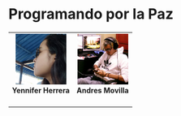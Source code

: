 # Programando por la Paz




<table>
  <tr>
    <td align="center">
      <img src="markdown/yen_herr.jpg" width="100px;" alt="Yennifer"/> <br />
      <b> Yennifer Herrera </b> <br />
      <sub> <b></b> </sub>
      <br />
    </td>
      <td align="center">
        <img src="markdown/andy_mov.jpg" width="100px;" alt="Andres"/> <br />
        <b> Andres Movilla </b> <br />
        <sub> <b></b> </sub>
        <br />
      </td>
   </tr>
 </table>
